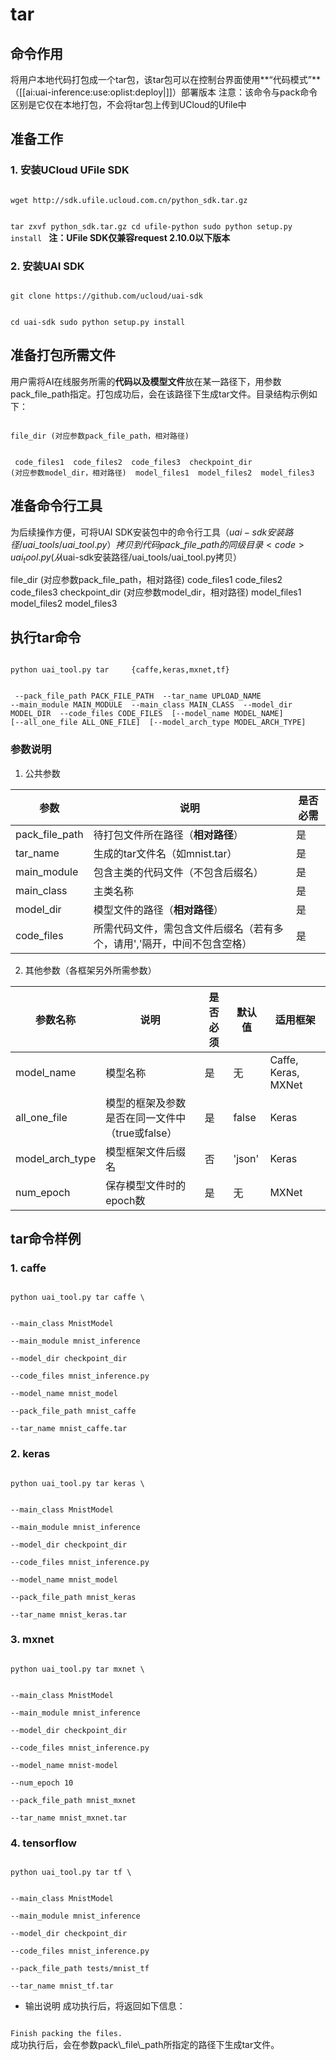 

# tar
## 命令作用
将用户本地代码打包成一个tar包，该tar包可以在控制台界面使用**“代码模式”**（[[ai:uai-inference:use:oplist:deploy|]]）部署版本 
注意：该命令与pack命令区别是它仅在本地打包，不会将tar包上传到UCloud的Ufile中

## 准备工作
### 1. 安装UCloud UFile SDK  

<code>
wget http://sdk.ufile.ucloud.com.cn/python_sdk.tar.gz

tar zxvf python_sdk.tar.gz
cd ufile-python
sudo python setup.py install
</code>
**注：UFile SDK仅兼容request 2.10.0以下版本**

### 2. 安装UAI SDK

<code>
git clone https://github.com/ucloud/uai-sdk

cd uai-sdk
sudo python setup.py install
</code>

## 准备打包所需文件
用户需将AI在线服务所需的**代码以及模型文件**放在某一路径下，用参数pack\_file\_path指定。打包成功后，会在该路径下生成tar文件。目录结构示例如下：

<code>
file_dir (对应参数pack_file_path，相对路径)

​    code_files1
​    code_files2
​    code_files3
​    checkpoint_dir (对应参数model_dir，相对路径)
​        model_files1
​        model_files2
​        model_files3
</code>

## 准备命令行工具
为后续操作方便，可将UAI SDK安装包中的命令行工具（$uai-sdk安装路径/uai\_tools/uai\_tool.py）拷贝到代码pack\_file\_path的同级目录
<code>
uai_tool.py (从$uai-sdk安装路径/uai_tools/uai_tool.py拷贝）

file_dir (对应参数pack_file_path，相对路径)
    code_files1
    code_files2
    code_files3
    checkpoint_dir (对应参数model_dir，相对路径)
        model_files1
        model_files2
        model_files3
</code>

## 执行tar命令
<code>
python uai_tool.py tar     {caffe,keras,mxnet,tf}

​                           --pack_file_path PACK_FILE_PATH
​                           --tar_name UPLOAD_NAME
​                           --main_module MAIN_MODULE 
​                           --main_class MAIN_CLASS
​                           --model_dir MODEL_DIR 
​                           --code_files CODE_FILES
​                           [--model_name MODEL_NAME]
​                           [--all_one_file ALL_ONE_FILE]
​                           [--model_arch_type MODEL_ARCH_TYPE]
</code>

### 参数说明
1. 公共参数 

| 参数 | 说明 | 是否必需 |
| ---- | ---- | -------- |
| pack\_file\_path  | 待打包文件所在路径（**相对路径**）                  | 是     |
| tar\_name         | 生成的tar文件名（如mnist.tar）                  | 是     |
| main\_module      | 包含主类的代码文件（不包含后缀名）                      | 是     |
| main\_class       | 主类名称                                   | 是     |
| model\_dir        | 模型文件的路径（**相对路径**）                          | 是     |
| code\_files       | 所需代码文件，需包含文件后缀名（若有多个，请用','隔开，中间不包含空格）  | 是     |

2. 其他参数（各框架另外所需参数）

| 参数名称 | 说明 | 是否必须 | 默认值 | 适用框架 |
| -------- | ---- | -------- | ------ | -------- |
| model\_name        | 模型名称                          | 是     | 无       | Caffe, Keras, MXNet  |
| all_one\_file      | 模型的框架及参数是否在同一文件中（true或false）  | 是     | false   | Keras                |
| model\_arch\_type  | 模型框架文件后缀名                     | 否     | 'json'  | Keras                |
| num\_epoch         | 保存模型文件时的epoch数                | 是     | 无       | MXNet                |

## tar命令样例
### 1. caffe
<code>
python uai_tool.py tar caffe \

--main_class MnistModel  \
--main_module mnist_inference  \
--model_dir checkpoint_dir  \
--code_files mnist_inference.py  \
--model_name mnist_model  \
--pack_file_path mnist_caffe \
--tar_name mnist_caffe.tar 
</code>

### 2. keras
<code>
python uai_tool.py tar keras \

--main_class MnistModel  \
--main_module mnist_inference  \
--model_dir checkpoint_dir  \
--code_files mnist_inference.py  \
--model_name mnist_model  \
--pack_file_path mnist_keras \
--tar_name mnist_keras.tar
</code>

### 3. mxnet
<code>
python uai_tool.py tar mxnet \

--main_class MnistModel  \
--main_module mnist_inference  \
--model_dir checkpoint_dir  \
--code_files mnist_inference.py  \
--model_name mnist-model  \
--num_epoch 10 \
--pack_file_path mnist_mxnet  \
--tar_name mnist_mxnet.tar
</code>

### 4. tensorflow
<code>
python uai_tool.py tar tf \

--main_class MnistModel \
--main_module mnist_inference \
--model_dir checkpoint_dir \
--code_files mnist_inference.py \
--pack_file_path tests/mnist_tf \
--tar_name mnist_tf.tar
</code>

  * 输出说明
成功执行后，将返回如下信息：
<code>
Finish packing the files.
</code>
成功执行后，会在参数pack\_file\_path所指定的路径下生成tar文件。